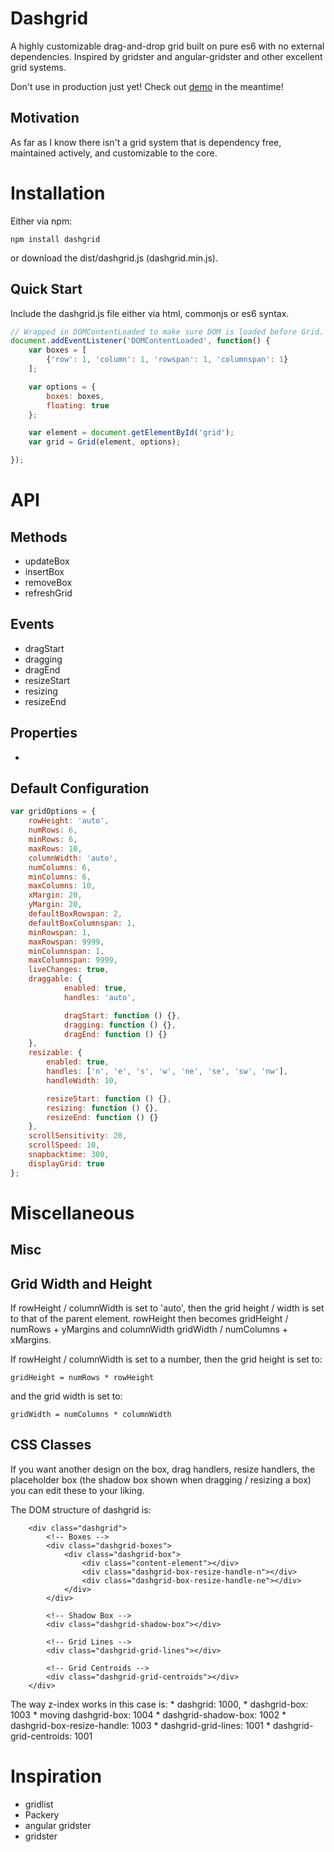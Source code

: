 # Dashgrid

A highly customizable drag-and-drop grid built on pure es6 with no
external dependencies. Inspired by gridster and angular-gridster and other excellent grid
systems.

Don't use in production just yet! Check out [demo](http://samiralajmovic.github.io/dashgrid) in the meantime!

## Motivation

As far as I know there isn't a grid system that is dependency free, maintained actively,
and customizable to the core.

# Installation

Either via npm:
```shell
npm install dashgrid
```

or download the dist/dashgrid.js (dashgrid.min.js).

## Quick Start

Include the dashgrid.js file either via html, commonjs or es6 syntax.

```javascript
// Wrapped in DOMContentLoaded to make sure DOM is loaded before Grid.
document.addEventListener('DOMContentLoaded', function() {
    var boxes = [
        {'row': 1, 'column': 1, 'rowspan': 1, 'columnspan': 1}
    ];

    var options = {
        boxes: boxes,
        floating: true
    };

    var element = document.getElementById('grid');
    var grid = Grid(element, options);

});
```

# API

## Methods

* updateBox
* insertBox
* removeBox
* refreshGrid

## Events

* dragStart
* dragging
* dragEnd
* resizeStart
* resizing
* resizeEnd

## Properties

*

## Default Configuration

```javascript
var gridOptions = {
    rowHeight: 'auto',
    numRows: 6,
    minRows: 6,
    maxRows: 10,
    columnWidth: 'auto',
    numColumns: 6,
    minColumns: 6,
    maxColumns: 10,
    xMargin: 20,
    yMargin: 20,
    defaultBoxRowspan: 2,
    defaultBoxColumnspan: 1,
    minRowspan: 1,
    maxRowspan: 9999,
    minColumnspan: 1,
    maxColumnspan: 9999,
    liveChanges: true,
    draggable: {
            enabled: true,
            handles: 'auto',

            dragStart: function () {},
            dragging: function () {},
            dragEnd: function () {}
    },
    resizable: {
        enabled: true,
        handles: ['n', 'e', 's', 'w', 'ne', 'se', 'sw', 'nw'],
        handleWidth: 10,

        resizeStart: function () {},
        resizing: function () {},
        resizeEnd: function () {}
    },
    scrollSensitivity: 20,
    scrollSpeed: 10,
    snapbacktime: 300,
    displayGrid: true
};
```

# Miscellaneous

## Misc

## Grid Width and Height

If rowHeight / columnWidth is set to 'auto', then the grid
height / width is set to that of the parent element.
rowHeight then becomes gridHeight / numRows + yMargins and
columnWidth gridWidth / numColumns + xMargins.

If rowHeight / columnWidth is set to a number, then the grid
height is set to:

    gridHeight = numRows * rowHeight

and the grid width is set to:

    gridWidth = numColumns * columnWidth

## CSS Classes

If you want another design on the box, drag handlers, resize handlers, the placeholder
box (the shadow box shown when dragging / resizing a box) you can edit these to your liking.

The DOM structure of dashgrid is:

```
    <div class="dashgrid">
        <!-- Boxes -->
        <div class="dashgrid-boxes">
            <div class="dashgrid-box">
                <div class="content-element"></div>
                <div class="dashgrid-box-resize-handle-n"></div>
                <div class="dashgrid-box-resize-handle-ne"></div>
            </div>
        </div>

        <!-- Shadow Box -->
        <div class="dashgrid-shadow-box"></div>

        <!-- Grid Lines -->
        <div class="dashgrid-grid-lines"></div>

        <!-- Grid Centroids -->
        <div class="dashgrid-grid-centroids"></div>
    </div>
```

The way z-index works in this case is:
    * dashgrid: 1000,
    * dashgrid-box: 1003
    * moving dashgrid-box: 1004
    * dashgrid-shadow-box: 1002
    * dashgrid-box-resize-handle: 1003
    * dashgrid-grid-lines: 1001
    * dashgrid-grid-centroids: 1001

# Inspiration

* gridlist
* Packery
* angular gridster
* gridster
